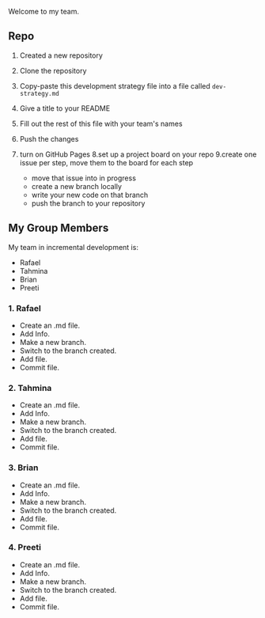 Welcome to my team. 

## Repo

1. Created a new repository
2. Clone the repository
3. Copy-paste this development strategy file into a file called `dev-strategy.md`
4. Give a title to your README
5. Fill out the rest of this file with your team's names
6. Push the changes
7. turn on GitHub Pages
8.set up a project board on your repo
9.create one issue per step, move them to the board
for each step

    * move that issue into in progress
    * create a new branch locally
    * write your new code on that branch
    * push the branch to your repository


## My Group Members

My team in incremental development is:
- Rafael
- Tahmina
- Brian
- Preeti


### 1. Rafael

- Create an .md file.
- Add Info.
- Make a new branch.
- Switch to the branch created.
- Add file.
- Commit file.

### 2. Tahmina

- Create an .md file.
- Add Info.
- Make a new branch.
- Switch to the branch created.
- Add file.
- Commit file.

### 3. Brian

- Create an .md file.
- Add Info.
- Make a new branch.
- Switch to the branch created.
- Add file.
- Commit file.


### 4. Preeti

- Create an .md file.
- Add Info.
- Make a new branch.
- Switch to the branch created.
- Add file.
- Commit file.
